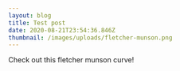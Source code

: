 ```yaml
---
layout: blog
title: Test post
date: 2020-08-21T23:54:36.846Z
thumbnail: /images/uploads/fletcher-munson.png
---
```

Check out this fletcher munson curve!